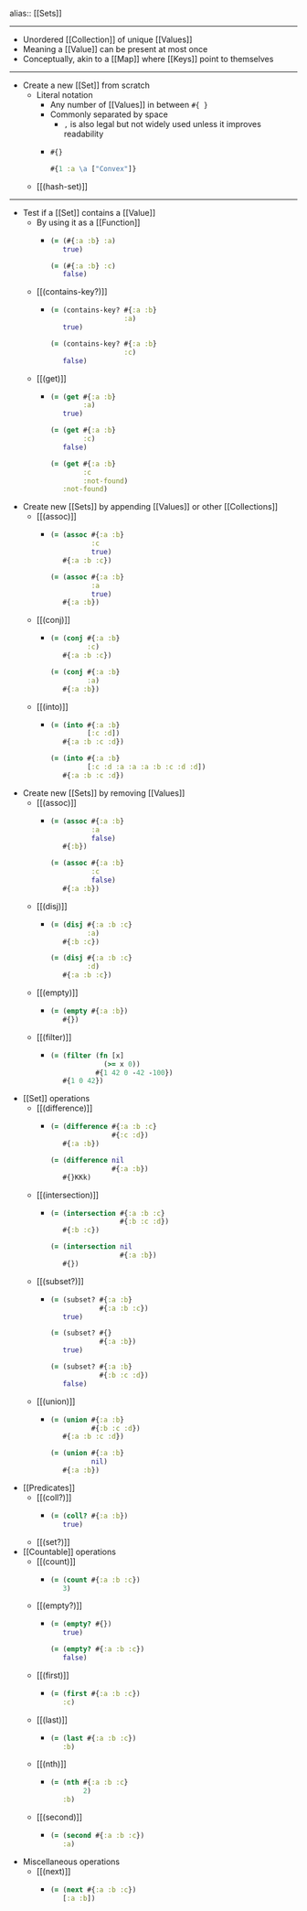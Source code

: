 alias:: [[Sets]]

- ---
- Unordered [[Collection]] of unique [[Values]]
- Meaning a [[Value]] can be present at most once
- Conceptually, akin to a [[Map]] where [[Keys]] point to themselves
- ---
- Create a new [[Set]] from scratch
	- Literal notation
		- Any number of [[Values]] in between `#{ }`
		- Commonly separated by space
			- `,` is also legal but not widely used unless it improves readability
		- ``` clojure
		  #{}
		  
		  #{1 :a \a ["Convex"]}
		  ```
	- [[(hash-set)]]
- ---
- Test if a [[Set]] contains a [[Value]]
	- By using it as a [[Function]]
		- ``` clojure
		  (= (#{:a :b} :a)
		     true)
		  
		  (= (#{:a :b} :c)
		     false)
		  ```
	- [[(contains-key?)]]
		- ``` clojure
		  (= (contains-key? #{:a :b}
		                    :a)
		     true)
		  
		  (= (contains-key? #{:a :b}
		                    :c)
		     false)
		  ```
	- [[(get)]]
		- ``` clojure
		  (= (get #{:a :b}
		          :a)
		     true)
		  
		  (= (get #{:a :b}
		          :c)
		     false)
		  
		  (= (get #{:a :b}
		          :c
		          :not-found)
		     :not-found)
		  ```
- Create new [[Sets]] by appending [[Values]] or other [[Collections]]
	- [[(assoc)]]
		- ``` clojure
		  (= (assoc #{:a :b}
		            :c
		            true)
		     #{:a :b :c})
		  
		  (= (assoc #{:a :b}
		            :a
		            true)
		     #{:a :b})
		  ```
	- [[(conj)]]
		- ``` clojure
		  (= (conj #{:a :b}
		           :c)
		     #{:a :b :c})
		  
		  (= (conj #{:a :b}
		           :a)
		     #{:a :b})
		  ```
	- [[(into)]]
		- ``` clojure
		  (= (into #{:a :b}
		           [:c :d])
		     #{:a :b :c :d})
		  
		  (= (into #{:a :b}
		           [:c :d :a :a :a :b :c :d :d])
		     #{:a :b :c :d})
		  ```
- Create new [[Sets]] by removing [[Values]]
	- [[(assoc)]]
		- ``` clojure
		  (= (assoc #{:a :b}
		            :a
		            false)
		     #{:b})
		  
		  (= (assoc #{:a :b}
		            :c
		            false)
		     #{:a :b})
		  ```
	- [[(disj)]]
		- ``` clojure
		  (= (disj #{:a :b :c}
		           :a)
		     #{:b :c})
		  
		  (= (disj #{:a :b :c}
		           :d)
		     #{:a :b :c})
		  ```
	- [[(empty)]]
		- ``` clojure
		  (= (empty #{:a :b})
		     #{})
		  ```
	- [[(filter)]]
		- ``` clojure
		  (= (filter (fn [x]
		               (>= x 0))
		             #{1 42 0 -42 -100})
		     #{1 0 42})
		  ```
- [[Set]] operations
	- [[(difference)]]
		- ``` clojure
		  (= (difference #{:a :b :c}
		                 #{:c :d})
		     #{:a :b})
		  
		  (= (difference nil
		                 #{:a :b})
		     #{}KKk)
		  ```
	- [[(intersection)]]
		- ``` clojure
		  (= (intersection #{:a :b :c}
		                   #{:b :c :d})
		     #{:b :c})
		  
		  (= (intersection nil
		                   #{:a :b})
		     #{})
		  ```
	- [[(subset?)]]
		- ``` clojure
		  (= (subset? #{:a :b}
		              #{:a :b :c})
		     true)
		  
		  (= (subset? #{}
		              #{:a :b})
		     true)
		  
		  (= (subset? #{:a :b}
		              #{:b :c :d})
		     false)
		  ```
	- [[(union)]]
		- ``` clojure
		  (= (union #{:a :b}
		            #{:b :c :d})
		     #{:a :b :c :d})
		  
		  (= (union #{:a :b}
		            nil)
		     #{:a :b})
		  ```
- [[Predicates]]
	- [[(coll?)]]
		- ``` clojure
		  (= (coll? #{:a :b})
		     true)
		  ```
	- [[(set?)]]
- [[Countable]] operations
	- [[(count)]]
		- ``` clojure
		  (= (count #{:a :b :c})
		     3)
		  ```
	- [[(empty?)]]
		- ``` clojure
		  (= (empty? #{})
		     true)
		  
		  (= (empty? #{:a :b :c})
		     false)
		  ```
	- [[(first)]]
		- ``` clojure
		  (= (first #{:a :b :c})
		     :c)
		  ```
	- [[(last)]]
		- ``` clojure
		  (= (last #{:a :b :c})
		     :b)
		  ```
	- [[(nth)]]
		- ``` clojure
		  (= (nth #{:a :b :c}
		          2)
		     :b)
		  ```
	- [[(second)]]
		- ``` clojure
		  (= (second #{:a :b :c})
		     :a)
		  ```
- Miscellaneous operations
	- [[(next)]]
		- ``` clojure
		  (= (next #{:a :b :c})
		     [:a :b])
		  ```